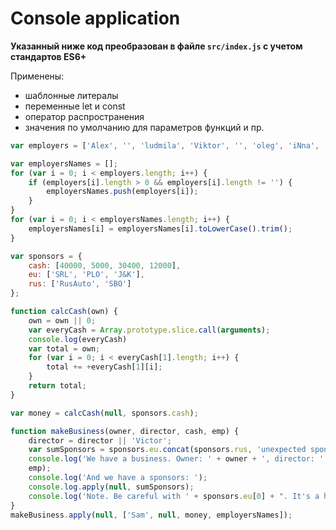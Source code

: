 # Console application

**Указанный ниже код преобразован в файле `src/index.js` с учетом стандартов ES6+**  

Применены:
  - шаблонные литералы  
  - переменные let и const  
  - оператор распространения  
  - значения по умолчанию для параметров функций и пр.

```javascript
var employers = ['Alex', '', 'ludmila', 'Viktor', '', 'oleg', 'iNna', 'Ivan', 'Alex', 'Olga', ' Ann'];

var employersNames = [];
for (var i = 0; i < employers.length; i++) {
	if (employers[i].length > 0 && employers[i].length != '') {
		employersNames.push(employers[i]);
	}
}
for (var i = 0; i < employersNames.length; i++) {
	employersNames[i] = employersNames[i].toLowerCase().trim();
}

var sponsors = {
    cash: [40000, 5000, 30400, 12000],
    eu: ['SRL', 'PLO', 'J&K'],
    rus: ['RusAuto', 'SBO']
};

function calcCash(own) {
    own = own || 0;
    var everyCash = Array.prototype.slice.call(arguments);
    console.log(everyCash)
    var total = own;
    for (var i = 0; i < everyCash[1].length; i++) {
        total += +everyCash[1][i];
    }
    return total;
}

var money = calcCash(null, sponsors.cash);

function makeBusiness(owner, director, cash, emp) {
    director = director || 'Victor';
    var sumSponsors = sponsors.eu.concat(sponsors.rus, 'unexpected sponsor');
    console.log('We have a business. Owner: ' + owner + ', director: ' + director + '. Our budget: ' + cash + '. And our employers: ' +
    emp);
    console.log('And we have a sponsors: ');
    console.log.apply(null, sumSponsors);
    console.log('Note. Be careful with ' + sponsors.eu[0] + ". It's a huge risk.");
}
makeBusiness.apply(null, ['Sam', null, money, employersNames]);
```
